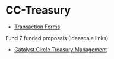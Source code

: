 # CC-Treasury

- [Transaction Forms](https://github.com/cctreasury/Treasury-system/issues/new/choose)

Fund 7 funded proposals (Ideascale links)

- [Catalyst Circle Treasury Management](https://cardano.ideascale.com/c/idea/383284)

